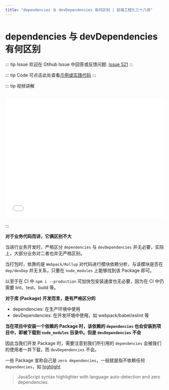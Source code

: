 ```yaml
---
title: "dependencies 与 devDependencies 有何区别 | 前端工程化三十八讲"
---
```


# dependencies 与 devDependencies 有何区别

::: tip Issue
欢迎在 Gtihub Issue 中回答或反馈问题: [Issue 521](https://github.com/shfshanyue/Daily-Question/issues/521)
:::

::: tip Code
可点击此处查看[示例或实践代码](https://github.com/shfshanyue/node-examples/tree/master/engineering/package/devdep)
:::

::: tip 视频讲解

<iframe src="//player.bilibili.com/player.html?bvid=BV1HM4y1c7ta" scrolling="no" border="0" frameborder="no" framespacing="0" allowfullscreen="allowfullscreen" style="width: 100%;aspect-ratio: 4 / 3;margin: 1rem 0;"></iframe>
:::

**对于业务代码而讲，它俩区别不大**

当进行业务开发时，严格区分 `dependencies` 与 `devDependencies` 并无必要，实际上，大部分业务对二者也并无严格区别。

当打包时，依靠的是 `Webpack/Rollup` 对代码进行模块依赖分析，与该模块是否在 `dep/devDep` 并无关系，只要在 `node_modules` 上能够找到该 Package 即可。

以至于在 CI 中 `npm i --production` 可加快包安装速度也无必要，因为在 CI 中仍需要 lint、test、build 等。

**对于库 (Package) 开发而言，是有严格区分的**

- dependencies: 在生产环境中使用
- devDependencies: 在开发环境中使用，如 webpack/babel/eslint 等

**当在项目中安装一个依赖的 Package 时，该依赖的 `dependencies` 也会安装到项目中，即被下载到 `node_modules` 目录中。但是 `devDependencies` 不会**

因此当我们开发 Package 时，需要注意到我们所引用的 `dependencies` 会被我们的使用者一并下载，而 `devDependencies` 不会。

一些 Package 宣称自己是 `zero dependencies`，一般就是指不依赖任何 `dependencies`，如 [highlight](https://github.com/highlightjs/highlight.js)

> JavaScript syntax highlighter with language auto-detection and zero dependencies.
